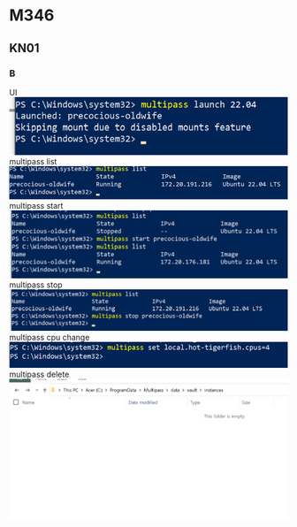 # M346

## KN01

### B

UI
![UI](/KN01/multipass-ui.png)
multipass list
![multipass list](/KN01/multipasslist.png)
multipass start
![multipass start](/KN01/startedinstanz.png)
multipass stop
![multipass stop](/KN01/stoppedinstanz.png)
multipass cpu change
![multipass cpu change](/KN01/setcpuinstanz.png)
multipass delete
![multipass delete](/KN01/deletedinstanz.png)

